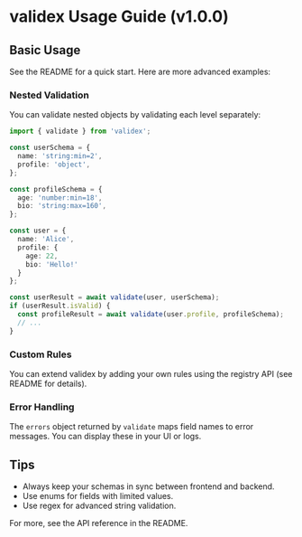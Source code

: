 # validex Usage Guide (v1.0.0)

## Basic Usage

See the README for a quick start. Here are more advanced examples:

### Nested Validation
You can validate nested objects by validating each level separately:
```typescript
import { validate } from 'validex';

const userSchema = {
  name: 'string:min=2',
  profile: 'object',
};

const profileSchema = {
  age: 'number:min=18',
  bio: 'string:max=160',
};

const user = {
  name: 'Alice',
  profile: {
    age: 22,
    bio: 'Hello!'
  }
};

const userResult = await validate(user, userSchema);
if (userResult.isValid) {
  const profileResult = await validate(user.profile, profileSchema);
  // ...
}
```

### Custom Rules
You can extend validex by adding your own rules using the registry API (see README for details).

### Error Handling
The `errors` object returned by `validate` maps field names to error messages. You can display these in your UI or logs.

## Tips
- Always keep your schemas in sync between frontend and backend.
- Use enums for fields with limited values.
- Use regex for advanced string validation.

For more, see the API reference in the README.
